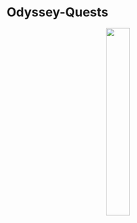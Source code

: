 # Odyssey-Quests

<p align="center" width="100%">
    <img width="33%" src="https://www.wildcodeschool.com/assets/wildcodeschool-logo-meta-image-f6f2f7f52b82bfc419f031f6a989020a8b094d7a4e6676ab6f0dff0b0f470da9.png"> 
</p>
